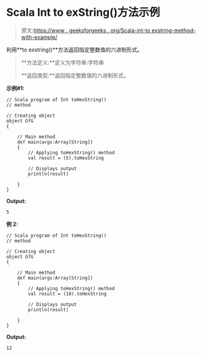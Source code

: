 # Scala Int to exString()方法示例

> 原文:[https://www . geeksforgeeks . org/Scala-int-to exstring-method-with-example/](https://www.geeksforgeeks.org/scala-int-tohexstring-method-with-example/)

利用**to exstring()**方法返回指定整数值的六进制形式。

> **方法定义:**定义为字符串:字符串
> 
> **返回类型:**返回指定整数值的六进制形式。

**示例#1:**

```
// Scala program of Int toHexString()
// method 

// Creating object 
object GfG 
{  

    // Main method 
    def main(args:Array[String]) 
    { 
        // Applying toHexString() method  
        val result = (5).toHexString

        // Displays output 
        println(result) 

    } 
}  
```

**Output:**

```
5

```

**例 2:**

```
// Scala program of Int toHexString()
// method 

// Creating object 
object GfG 
{  

    // Main method 
    def main(args:Array[String]) 
    { 
        // Applying toHexString() method  
        val result = (18).toHexString

        // Displays output 
        println(result) 

    } 
}   
```

**Output:**

```
12

```